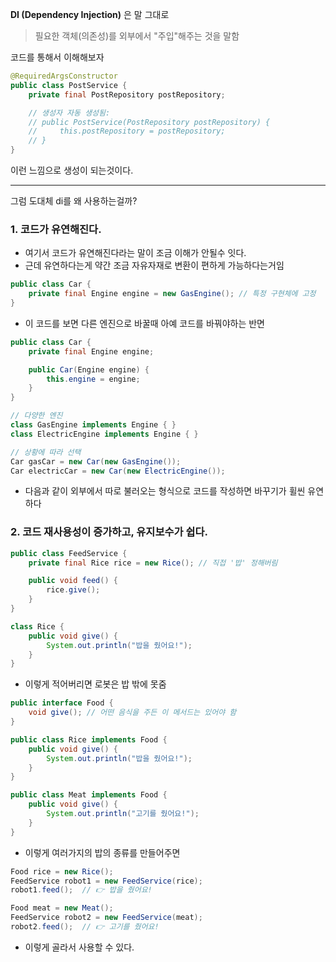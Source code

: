**DI (Dependency Injection)** 은 말 그대로

> 필요한 객체(의존성)를 외부에서 "주입"해주는 것을 말함

코드를 통해서 이해해보자

```java
@RequiredArgsConstructor
public class PostService {
    private final PostRepository postRepository;

    // 생성자 자동 생성됨:
    // public PostService(PostRepository postRepository) {
    //     this.postRepository = postRepository;
    // }
}
```

이런 느낌으로 생성이 되는것이다.

---

그럼 도대체 di를 왜 사용하는걸까?

### 1. 코드가 유연해진다.

- 여기서 코드가 유연해진다라는 말이 조금 이해가 안될수 잇다.
- 근데 유연하다는게 약간 조금 자유자재로 변환이 편하게 가능하다는거임

```java
public class Car {
    private final Engine engine = new GasEngine(); // 특정 구현체에 고정
}
```

- 이 코드를 보면 다른 엔진으로 바꿀때 아예 코드를 바꿔야하는 반면

```java
public class Car {
    private final Engine engine;

    public Car(Engine engine) {
        this.engine = engine;
    }
}

// 다양한 엔진
class GasEngine implements Engine { }
class ElectricEngine implements Engine { }

// 상황에 따라 선택
Car gasCar = new Car(new GasEngine());
Car electricCar = new Car(new ElectricEngine());
```

- 다음과 같이 외부에서 따로 불러오는 형식으로 코드를 작성하면 바꾸기가 휠씬 유연하다

### 2. 코드 재사용성이 증가하고, 유지보수가 쉽다.

```java
public class FeedService {
    private final Rice rice = new Rice(); // 직접 '밥' 정해버림

    public void feed() {
        rice.give();
    }
}

class Rice {
    public void give() {
        System.out.println("밥을 줬어요!");
    }
}
```

- 이렇게 적어버리면 로봇은 밥 밖에 못줌

```java
public interface Food {
    void give(); // 어떤 음식을 주든 이 메서드는 있어야 함
}
```

```java
public class Rice implements Food {
    public void give() {
        System.out.println("밥을 줬어요!");
    }
}

public class Meat implements Food {
    public void give() {
        System.out.println("고기를 줬어요!");
    }
}
```

- 이렇게 여러가지의 밥의 종류를 만들어주면

```java
Food rice = new Rice();
FeedService robot1 = new FeedService(rice);
robot1.feed();  // 👉 밥을 줬어요!

Food meat = new Meat();
FeedService robot2 = new FeedService(meat);
robot2.feed();  // 👉 고기를 줬어요!
```

- 이렇게 골라서 사용할 수 있다.
